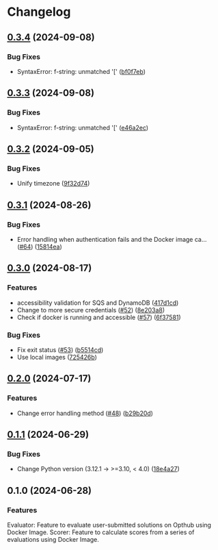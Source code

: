 # Changelog

## [0.3.4](https://github.com/opthub-org/opthub-runner-admin/compare/v0.3.3...v0.3.4) (2024-09-08)


### Bug Fixes

* SyntaxError: f-string: unmatched '[' ([bf0f7eb](https://github.com/opthub-org/opthub-runner-admin/commit/bf0f7eb27ddf0d0ef3df4f4c4d8d43e3586c23db))

## [0.3.3](https://github.com/opthub-org/opthub-runner-admin/compare/v0.3.2...v0.3.3) (2024-09-08)


### Bug Fixes

* SyntaxError: f-string: unmatched '[' ([e46a2ec](https://github.com/opthub-org/opthub-runner-admin/commit/e46a2ec1d8003bd3a2bed34410b54db42bd3dfbe))

## [0.3.2](https://github.com/opthub-org/opthub-runner-admin/compare/v0.3.1...v0.3.2) (2024-09-05)


### Bug Fixes

* Unify timezone ([9f32d74](https://github.com/opthub-org/opthub-runner-admin/commit/9f32d7484c6c00596c463745b2963dd6b4650bd1))

## [0.3.1](https://github.com/opthub-org/opthub-runner-admin/compare/v0.3.0...v0.3.1) (2024-08-26)


### Bug Fixes

* Error handling when authentication fails and the Docker image ca… ([#64](https://github.com/opthub-org/opthub-runner-admin/issues/64)) ([15814ea](https://github.com/opthub-org/opthub-runner-admin/commit/15814ea47f19867c93cf39ad033917958af57804))

## [0.3.0](https://github.com/opthub-org/opthub-runner-admin/compare/v0.2.0...v0.3.0) (2024-08-17)


### Features

* accessibility validation for SQS and DynamoDB ([417d1cd](https://github.com/opthub-org/opthub-runner-admin/commit/417d1cdf14745ef61921d4f1c04f6240127d147f))
* Change to more secure credentials ([#52](https://github.com/opthub-org/opthub-runner-admin/issues/52)) ([8e203a8](https://github.com/opthub-org/opthub-runner-admin/commit/8e203a830e9b5d45c781f500d2c4dd8a0fc8a1fb))
* Check if docker is running and accessible ([#57](https://github.com/opthub-org/opthub-runner-admin/issues/57)) ([6f37581](https://github.com/opthub-org/opthub-runner-admin/commit/6f37581018f8b82b37551cbce657eec731095f14))


### Bug Fixes

* Fix exit status ([#53](https://github.com/opthub-org/opthub-runner-admin/issues/53)) ([b5514cd](https://github.com/opthub-org/opthub-runner-admin/commit/b5514cdc614623dcb4c80e6417b9104d1bcf1710))
* Use local images ([725426b](https://github.com/opthub-org/opthub-runner-admin/commit/725426b125657c5fbcf867953ead2027a6a99773))

## [0.2.0](https://github.com/opthub-org/opthub-runner-admin/compare/v0.1.1...v0.2.0) (2024-07-17)


### Features

* Change error handling method ([#48](https://github.com/opthub-org/opthub-runner-admin/issues/48)) ([b29b20d](https://github.com/opthub-org/opthub-runner-admin/commit/b29b20de6359f72c5a29b8e3e3386610b24c4a8d))

## [0.1.1](https://github.com/opthub-org/opthub-runner-admin/compare/v0.1.0...v0.1.1) (2024-06-29)


### Bug Fixes

* Change Python version (3.12.1 -&gt; >=3.10, &lt; 4.0) ([18e4a27](https://github.com/opthub-org/opthub-runner-admin/commit/18e4a27a6b3df21be965f833816fb7616629b1cf))

## 0.1.0 (2024-06-28)


### Features

Evaluator: Feature to evaluate user-submitted solutions on Opthub using Docker Image.
Scorer: Feature to calculate scores from a series of evaluations using Docker Image.
